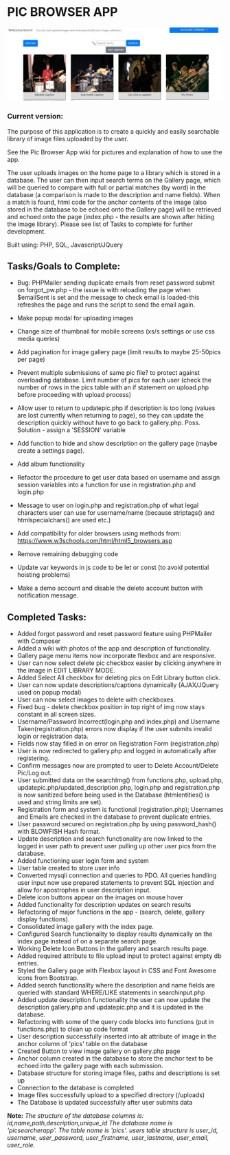 # PIC BROWSER APP
![Application Pic](https://github.com/BrentGrammer/Pic_Searcher_App/blob/master/img/apppic.JPG)


### Current version:
The purpose of this application is to create a quickly and easily searchable library of image files uploaded by the user.

See the Pic Browser App wiki for pictures and explanation of how to use the app.

The user uploads images on the home page to a library which is stored in a database.  The user can then input search terms on the Gallery page, which will be queried to compare with full or partial matches (by word) in the database (a comparison is made to the description and name fields).  When a match is found, html code for the anchor contents of the image (also stored in the database to be echoed onto the Gallery page) will be retrieved and echoed onto the page (index.php - the results are shown after hiding the image library).  Please see list of Tasks to complete for further development.


Built using: PHP, SQL, Javascript/JQuery

## Tasks/Goals to Complete:

- Bug: PHPMailer sending duplicate emails from reset password submit on forgot_pw.php - the issue is with reloading the page
when $emailSent is set and the message to check email is loaded-this refreshes the page and runs the script to send the email again.

- Make popup modal for uploading images

- Change size of thumbnail for mobile screens (xs/s settings or use css media queries)

- Add pagination for image gallery page (limit results to maybe 25-50pics per page)

- Prevent multiple submissions of same pic file? to protect against overloading database.  Limit number of pics for each user (check the number of rows in the pics table with an if statement on upload.php before proceeding with upload process)

- Allow user to return to updatepic.php if description is too long (values are lost currently when returning to page), so they can update the description quickly without have to go back to gallery.php.  Poss. Solution - assign a 'SESSION' variable

- Add function to hide and show description on the gallery page (maybe create a settings page).

- Add album functionality

- Refactor the procedure to get user data based on username and assign session variables into a function for use in registration.php and login.php

- Message to user on login.php and registration.php of what legal characters user can use for username/name (because striptags() and htmlspecialchars() are used etc.)

- Add compatibility for older browsers using methods from: https://www.w3schools.com/html/html5_browsers.asp

- Remove remaining debugging code

- Update var keywords in js code to be let or const (to avoid potential hoisting problems)

- Make a demo account and disable the delete account button with notification message.

## Completed Tasks:

- Added forgot password and reset password feature using PHPMailer with Composer
- Added a wiki with photos of the app and description of functionality.
- Gallery page menu items now incorporate flexbox and are responsive.
- User can now select delete pic checkbox easier by clicking anywhere in the image in EDIT LIBRARY MODE.
- Added Select All checkbox for deleting pics on Edit Library button click.
- User can now update descriptions/captions dynamically (AJAX/JQuery used on popup modal)
- User can now select images to delete with checkboxes.
- Fixed bug - delete checkbox position in top right of img now stays constant in all screen sizes.
- Username/Password Incorrect(login.php and index.php) and Username Taken(registration.php) errors now display if the user submits invalid login or registration data.
- Fields now stay filled in on error on Registration Form (registration.php)
- User is now redirected to gallery.php and logged in automatically after registering.
- Confirm messages now are prompted to user to Delete Account/Delete Pic/Log out.
- User submitted data on the searchImg() from functions.php, upload.php, updatepic.php/updated_description.php, login.php and registration.php is now sanitized before being used in the Database (htmlentities() is used and string limits are set).
- Registration form and system is functional (registration.php); Usernames and Emails are checked in the database to prevent duplicate entries.
- User password secured on registration.php by using password_hash() with BLOWFISH Hash format.
- Update description and search functionality are now linked to the logged in user path to prevent user pulling up other user pics from the database.
- Added functioning user login form and system
- User table created to store user info
- Converted mysqli connection and queries to PDO.  All queries handling user input now use prepared statements to prevent SQL injection and allow for apostrophes in user description input.
- Delete icon buttons appear on the images on mouse hover
- Added functionality for description updates on search results
- Refactoring of major functions in the app - (search, delete, gallery display functions).
- Consolidated image gallery with the index page.
- Configured Search functionality to display results dynamically on the index page instead of on a separate search page.
- Working Delete Icon Buttons in the gallery and search results page.
- Added required attribute to file upload input to protect against empty db entries.
- Styled the Gallery page with Flexbox layout in CSS and Font Awesome icons from Bootstrap.
- Added search functionality where the description and name fields are queried with standard WHERE/LIKE statements in searchinput.php
- Added update description functionality the user can now update the description gallery.php and updatepic.php and it is updated in the database.
- Refactoring with some of the query code blocks into functions (put in functions.php) to clean up code format
- User description successfully inserted into alt attribute of image in the anchor column of 'pics' table on the database
- Created Button to view image gallery on gallery.php page
- Anchor column created in the database to store the anchor text to be echoed into the gallery page with each submission.  
- Database structure for storing image files, paths and descriptions is set up
- Connection to the database is completed
- Image files successfully upload to a specified directory (/uploads)
- The Database is updated successfully after user submits data

**Note:** *The structure of the database columns is: id,name,path,description,unique_id
The database name is 'picsearcherapp'.  The table name is 'pics'.
users table structure is user_id, username, user_password, user_firstname, user_lastname, user_email, user_role.*
